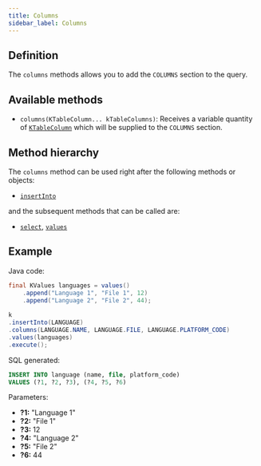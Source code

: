 ```yaml
---
title: Columns
sidebar_label: Columns
---
```


## Definition

The `columns` methods allows you to add the `COLUMNS` section to the query.

## Available methods

- `columns(KTableColumn... kTableColumns)`: Receives a variable quantity of [`KTableColumn`](/docs/misc/select-list-values#1-ktablecolumn) which will be supplied to the `COLUMNS` section.

## Method hierarchy

The `columns` method can be used right after the following methods or objects:

- [`insertInto`](/docs/insert-statement/insert-into/)

and the subsequent methods that can be called are:

- [`select`](/docs/insert-statement/select/), [`values`](/docs/insert-statement/values/)

## Example

Java code:

```java
final KValues languages = values()
    .append("Language 1", "File 1", 12)
    .append("Language 2", "File 2", 44);
    
k
.insertInto(LANGUAGE)
.columns(LANGUAGE.NAME, LANGUAGE.FILE, LANGUAGE.PLATFORM_CODE)
.values(languages)
.execute();
```

SQL generated:

```sql
INSERT INTO language (name, file, platform_code)
VALUES (?1, ?2, ?3), (?4, ?5, ?6)
```

Parameters:

- **?1:** "Language 1"
- **?2:** "File 1"
- **?3:** 12
- **?4:** "Language 2"
- **?5:** "File 2"
- **?6:** 44
